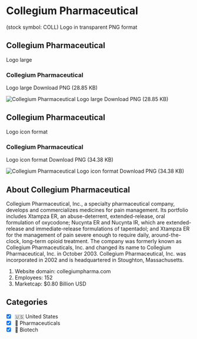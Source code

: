 # Collegium Pharmaceutical
 (stock symbol: COLL) Logo in transparent PNG format

## Collegium Pharmaceutical
 Logo large

### Collegium Pharmaceutical
 Logo large Download PNG (28.85 KB)

![Collegium Pharmaceutical
 Logo large Download PNG (28.85 KB)](/img/orig/COLL_BIG-d044df3a.png)

## Collegium Pharmaceutical
 Logo icon format

### Collegium Pharmaceutical
 Logo icon format Download PNG (34.38 KB)

![Collegium Pharmaceutical
 Logo icon format Download PNG (34.38 KB)](/img/orig/COLL-8f006218.png)

## About Collegium Pharmaceutical


Collegium Pharmaceutical, Inc., a specialty pharmaceutical company, develops and commercializes medicines for pain management. Its portfolio includes Xtampza ER, an abuse-deterrent, extended-release, oral formulation of oxycodone; Nucynta ER and Nucynta IR, which are extended-release and immediate-release formulations of tapentadol; and Xtampza ER for the management of pain severe enough to require daily, around-the-clock, long-term opioid treatment. The company was formerly known as Collegium Pharmaceuticals, Inc. and changed its name to Collegium Pharmaceutical, Inc. in October 2003. Collegium Pharmaceutical, Inc. was incorporated in 2002 and is headquartered in Stoughton, Massachusetts.

1. Website domain: collegiumpharma.com
2. Employees: 152
3. Marketcap: $0.80 Billion USD


## Categories
- [x] 🇺🇸 United States
- [x] 💊 Pharmaceuticals
- [x] 🧬 Biotech
